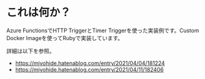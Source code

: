 # これは何か？

Azure FunctionsでHTTP TriggerとTimer Triggerを使った実装例です。Custom Docker Imageを使ってRubyで実装しています。

詳細は以下を参照。

- https://miyohide.hatenablog.com/entry/2021/04/04/181224
- https://miyohide.hatenablog.com/entry/2021/04/11/182406
